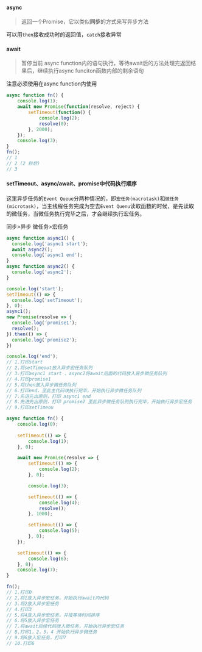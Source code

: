 #### async

> 返回一个Promise，它以类似**同步**的方式来写异步方法

可以用`then`接收成功时的返回值，`catch`接收异常



#### await 

> 暂停当前 async function内的语句执行，等待await后的方法处理完返回结果后，继续执行async funciton函数内部的剩余语句

注意必须使用在async function内使用



```js
async function fn() {
    console.log(1);
    await new Promise(function(resolve, reject) {
        setTimeout(function() {
            console.log(2);
            resolve(0);
        }, 2000);
    });
    console.log(3);
}
fn();
// 1
// 2 (2 秒后)
// 3
```

#### setTimeout、async/await、promise中代码执行顺序

这里异步任务的`Event Queue`分两种情况的，即`宏任务(macrotask)`和`微任务(microtask)`，当主线程任务完成为空去`Event Quenu`读取函数的时候，是先读取的微任务，当微任务执行完毕之后，才会继续执行宏任务。

同步>异步  微任务>宏任务

```js
async function async1() {
  console.log('async1 start');
  await async2();
  console.log('async1 end');
}
async function async2() {
  console.log('async2');
}

console.log('start');
setTimeout(() => {
  console.log('setTimeout');
}, 0);
async1();
new Promise(resolve => {
  console.log('promise1');
  resolve();
}).then(() => {
  console.log('promise2');
})

console.log('end');
// 1.打印start
// 2.将setTimeout放入异步宏任务队列
// 3.打印async1 start 、async2将await后面的代码放入异步微任务队列
// 4.打印promise1
// 5.将then放入异步微任务队列
// 6.打印end，至此主代码块执行完毕，开始执行异步微任务队列
// 7.先进先出原则，打印 async1 end
// 8.先进先出原则，打印 promise2 至此异步微任务队列执行完毕，开始执行异步宏任务
// 9.打印setTimeou


```

```js
async function fn() {
    console.log(0);
    
    setTimeout(() => {
        console.log(1);
    }, 0);

    await new Promise(resolve => {
        setTimeout(() => {
            console.log(2);
        }, 0);

        console.log(3);

        setTimeout(() => {
            console.log(4);
            resolve();
        }, 1000);

        setTimeout(() => {
            console.log(5);
        }, 0);
    });

    setTimeout(() => {
        console.log(6);
    }, 0);
    console.log(7);
}

fn();
// 1.打印0
// 2.将1放入异步宏任务，开始执行await内代码
// 3.将2放入异步宏任务
// 4.打印3
// 5.将4放入异步宏任务，并按等待时间排序
// 6.将5放入异步宏任务
// 7.将await后续代码放入微任务，开始执行异步宏任务
// 8.打印1，2，5，4 开始执行异步微任务
// 9.将6放入宏任务，打印7
// 10.打印6
```

